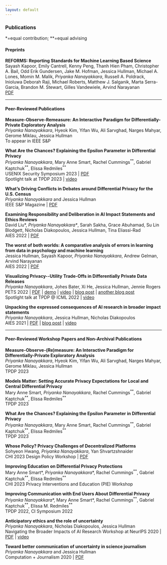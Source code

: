 ```yaml
---
layout: default
---
```

### Publications
*=equal contribution; \*\*=equal advising

#### Preprints
**REFORMS: Reporting Standards for Machine Learning Based Science**\
Sayash Kapoor, Emily Cantrell, Kenny Peng, Thanh Hien Pham, Christopher A. Bail, Odd Erik Gundersen, Jake M. Hofman, Jessica Hullman, Michael A. Lones, Momin M. Malik, _Priyanka Nanayakkara_, Russell A. Poldrack, Inioluwa Deborah Raji, Michael Roberts, Matthew J. Salganik, Marta Serra-Garcia, Brandon M. Stewart, Gilles Vandewiele, Arvind Narayanan\
[PDF](https://arxiv.org/pdf/2308.07832.pdf)
<hr>

#### Peer-Reviewed Publications
**Measure-Observe-Remeasure: An Interactive Paradigm for Differentially-Private Exploratory Analysis**\
_Priyanka Nanayakkara_, Hyeok Kim, Yifan Wu, Ali Sarvghad, Narges Mahyar, Gerome Miklau, Jessica Hullman\
To appear in IEEE S&P

**What Are the Chances? Explaining the Epsilon Parameter in Differential Privacy**\
_Priyanka Nanayakkara_, Mary Anne Smart, Rachel Cummings<sup>\*\*</sup>, Gabriel Kaptchuk<sup>\*\*</sup>, Elissa Redmiles<sup>\*\*</sup>\
USENIX Security Symposium 2023 | [PDF](https://www.usenix.org/system/files/usenixsecurity23-nanayakkara.pdf)\
Spotlight talk at TPDP 2023 | [video](https://www.youtube.com/watch?v=8Cc0u606VxA)

**What’s Driving Conflicts in Debates around Differential Privacy for the U.S. Census**\
_Priyanka Nanayakkara_ and Jessica Hullman\
IEEE S&P Magazine | [PDF](https://priyakalot.github.io/papers/Whats_Driving_Conflicts_Around_Differential_Privacy_for_the_U.S._Census.pdf)

**Examining Responsibility and Deliberation in AI Impact Statements and Ethics Reviews**\
David Liu\*, _Priyanka Nanayakkara\*_, Sarah Sakha, Grace Abuhamad, Su Lin Blodgett, Nicholas Diakopoulos, Jessica Hullman, Tina Eliassi-Rad\
AIES 2022 | [PDF](https://eliassi.org/papers/davidliu-aies2022.pdf)

**The worst of both worlds: A comparative analysis of errors in learning from data in psychology and machine learning**\
Jessica Hullman, Sayash Kapoor, _Priyanka Nanayakkara_, Andrew Gelman, Arvind Narayanan\
AIES 2022 | [PDF](https://arxiv.org/pdf/2203.06498.pdf)

**Visualizing Privacy--Utility Trade-Offs in Differentially Private Data Releases**\
_Priyanka Nanayakkara_, Johes Bater, Xi He, Jessica Hullman, Jennie Rogers\
PETS 2022 | [PDF](https://petsymposium.org/2022/files/papers/issue2/popets-2022-0058.pdf) | [demo](https://priyakalot.github.io/ViP-demo/) | [video](https://youtu.be/2uNLBFg23VI?t=2229) | [blog post](https://medium.com/multiple-views-visualization-research-explained/visualizing-the-accuracy-privacy-trade-off-to-improve-budget-decisions-with-differential-privacy-66fc3efb34a) | [another blog post](https://medium.com/technically-social/visualizing-privacy-trade-offs-for-sensitive-data-af0f57053517)\
Spotlight talk at TPDP @ ICML 2022 | [video](https://icml.cc/virtual/2022/20846)

**Unpacking the expressed consequences of AI research in broader impact statements**\
_Priyanka Nanayakkara_, Jessica Hullman, Nicholas Diakopoulos\
AIES 2021 | [PDF](https://arxiv.org/pdf/2105.04760.pdf) | [blog post](https://medium.com/technically-social/heres-how-ai-researchers-are-thinking-about-the-societal-impacts-of-ai-b82fc3f29b4d) | [video](https://slideslive.com/38956125/unpacking-the-expressed-consequences-of-ai-research-in-broader-impact-statements)

<hr>

#### Peer-Reviewed Workshop Papers and Non-Archival Publications
**Measure-Observe-(Re)measure: An Interactive Paradigm for Differentially-Private Exploratory Analysis**\
_Priyanka Nanayakkara_, Hyeok Kim, Yifan Wu, Ali Sarvghad, Narges Mahyar, Gerome Miklau, Jessica Hullman\
TPDP 2023

**Models Matter: Setting Accurate Privacy Expectations for Local and Central Differential Privacy**\
Mary Anne Smart, _Priyanka Nanayakkara_, Rachel Cummings<sup>\*\*</sup>, Gabriel Kaptchuk<sup>\*\*</sup>, Elissa Redmiles<sup>\*\*</sup>\
TPDP 2023

**What Are the Chances? Explaining the Epsilon Parameter in Differential Privacy**\
 _Priyanka Nanayakkara_, Mary Anne Smart, Rachel Cummings<sup>\*\*</sup>, Gabriel Kaptchuk<sup>\*\*</sup>, Elissa Redmiles<sup>\*\*</sup>\
TPDP 2023

**Whose Policy? Privacy Challenges of Decentralized Platforms**\
Sohyeon Hwang, _Priyanka Nanayakkara_, Yan Shvartzshnaider\
CHI 2023 Design Policy Workshop | [PDF](https://www.sohyeonhwang.com/docs/CHI2023_Workshop_DesignPolicy.pdf)

**Improving Education on Differential Privacy Protections**\
Mary Anne Smart\*, _Priyanka Nanayakkara_\*, Rachel Cummings<sup>\*\*</sup>, Gabriel Kaptchuk<sup>\*\*</sup>, Elissa Redmiles<sup>\*\*</sup>\
CHI 2023 Privacy Interventions and Education (PIE) Workshop

**Improving Communication with End Users About Differential Privacy**\
_Priyanka Nanayakkara_\*, Mary Anne Smart\*, Rachel Cummings<sup>\*\*</sup>, Gabriel Kaptchuk<sup>\*\*</sup>, Elissa M. Redmiles<sup>\*\*</sup>\
TPDP 2022, CI Symposium 2022

**Anticipatory ethics and the role of uncertainty**\
_Priyanka Nanayakkara_, Nicholas Diakopoulos, Jessica Hullman\
Navigating the Broader Impacts of AI Research Workshop at NeurIPS 2020 | [PDF](https://arxiv.org/pdf/2011.13170.pdf) | [video](https://slideslive.com/38941958/anticipatory-ethics-and-the-role-of-uncertainty)

**Toward better communication of uncertainty in science journalism**\
_Priyanka Nanayakkara_ and Jessica Hullman\
Computation + Journalism 2020 | [PDF](https://cpb-us-w2.wpmucdn.com/sites.northeastern.edu/dist/0/367/files/2020/02/CJ_2020_paper_46.pdf)
